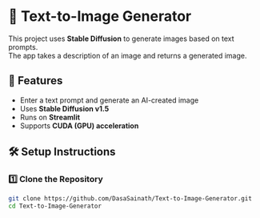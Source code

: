 # 🚀 Text-to-Image Generator  

This project uses **Stable Diffusion** to generate images based on text prompts.  
The app takes a description of an image and returns a generated image.  

## 📌 Features  
- Enter a text prompt and generate an AI-created image  
- Uses **Stable Diffusion v1.5**  
- Runs on **Streamlit**  
- Supports **CUDA (GPU) acceleration**  

## 🛠 Setup Instructions  

### 1️⃣ **Clone the Repository**  
```bash
git clone https://github.com/DasaSainath/Text-to-Image-Generator.git
cd Text-to-Image-Generator
